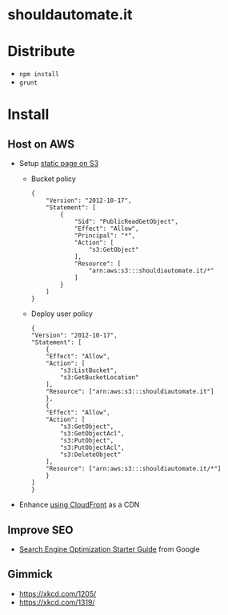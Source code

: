 shouldautomate.it
========

# Distribute

* `npm install`
* `grunt`

# Install

## Host on AWS

* Setup [static page on S3](http://docs.aws.amazon.com/AmazonS3/latest/dev/website-hosting-custom-domain-walkthrough.html)
    * Bucket policy

        ```
        {
            "Version": "2012-10-17",
            "Statement": [
                {
                    "Sid": "PublicReadGetObject",
                    "Effect": "Allow",
                    "Principal": "*",
                    "Action": [
                        "s3:GetObject"
                    ],
                    "Resource": [
                        "arn:aws:s3:::shouldiautomate.it/*"
                    ]
                }
            ]
        }
        ```
    * Deploy user policy

        ```
        {
        "Version": "2012-10-17",
        "Statement": [
            {
            "Effect": "Allow",
            "Action": [
                "s3:ListBucket",
                "s3:GetBucketLocation"
            ],
            "Resource": ["arn:aws:s3:::shouldiautomate.it"]
            },
            {
            "Effect": "Allow",
            "Action": [
                "s3:GetObject",
                "s3:GetObjectAcl",
                "s3:PutObject",
                "s3:PutObjectAcl",
                "s3:DeleteObject"
            ],
            "Resource": ["arn:aws:s3:::shouldiautomate.it/*"]
            }
        ]
        }
        ```

* Enhance [using CloudFront](http://docs.aws.amazon.com/AmazonCloudFront/latest/DeveloperGuide/MigrateS3ToCloudFront.html) as a CDN

## Improve SEO

* [Search Engine Optimization Starter Guide](https://static.googleusercontent.com/media/www.google.com/de//webmasters/docs/search-engine-optimization-starter-guide.pdf) from Google

## Gimmick

* https://xkcd.com/1205/
* https://xkcd.com/1319/